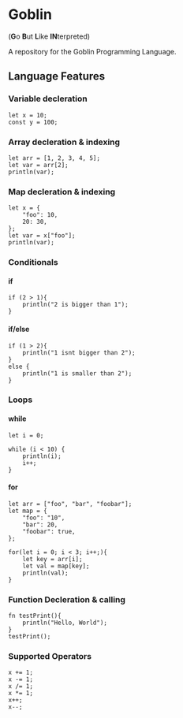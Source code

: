 # Goblin
(**G**o **B**ut **L**ike **IN**terpreted)

A repository for the Goblin Programming Language.

## Language Features

### Variable decleration
```
let x = 10;
const y = 100;
```
### Array decleration & indexing
```
let arr = [1, 2, 3, 4, 5];
let var = arr[2];
println(var);
```

### Map decleration & indexing
```
let x = {
    "foo": 10,
    20: 30,
};
let var = x["foo"];
println(var);
```

### Conditionals
#### if
```
if (2 > 1){
    println("2 is bigger than 1");
}
```
#### if/else
```
if (1 > 2){
    println("1 isnt bigger than 2");
}
else {
    println("1 is smaller than 2");
}
```

### Loops
#### while
```
let i = 0;

while (i < 10) {
    println(i);
    i++;
}
```

#### for
```
let arr = ["foo", "bar", "foobar"];
let map = {
    "foo": "10",
    "bar": 20,
    "foobar": true,
};

for(let i = 0; i < 3; i++;){
    let key = arr[i];
    let val = map[key];
    println(val);
}
```

### Function Decleration & calling
```
fn testPrint(){
    println("Hello, World");
}
testPrint();
```

### Supported Operators
```
x += 1;
x -= 1;
x /= 1;
x *= 1;
x++;
x--;
```
